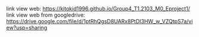 link view web: https://kitokid1996.github.io/Group4_T1.2103_M0_Eproject1/       <br>
link view web from googledrive: https://drive.google.com/file/d/1ptRhQgsD8UARx8PtDI3HW_w_VZQtpS7a/view?usp=sharing
